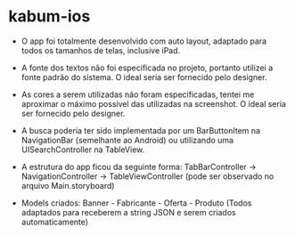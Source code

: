 # kabum-ios

- O app foi totalmente desenvolvido com auto layout, adaptado para todos os tamanhos de telas, inclusive iPad.
- A fonte dos textos não foi especificada no projeto, portanto utilizei a fonte padrão do sistema. O ideal seria ser fornecido pelo designer.
- As cores a serem utilizadas não foram especificadas, tentei me aproximar o máximo possível das utilizadas na screenshot. O ideal seria ser fornecido pelo designer.
- A busca poderia ter sido implementada por um BarButtonItem na NavigationBar (semelhante ao Android) ou utilizando uma UISearchController na TableView.

- A estrutura do app ficou da seguinte forma:
TabBarController -> NavigationController -> TableViewController (pode ser observado no arquivo Main.storyboard)

- Models criados:
Banner - Fabricante - Oferta - Produto (Todos adaptados para receberem a string JSON e serem criados automaticamente)
